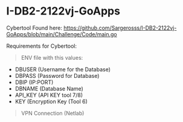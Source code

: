 # I-DB2-2122vj-GoApps

Cybertool
Found here: https://github.com/Sargerosss/I-DB2-2122vj-GoApps/blob/main/Challenge/Code/main.go 

Requirements for Cybertool:
> ENV file with this values:
- DBUSER (Username for the Database)
- DBPASS (Password for Database)
- DBIP (IP:PORT)
- DBNAME (Database Name)
- API_KEY (API KEY tool 7/8)
- KEY (Encryption Key (Tool 6)

> VPN Connection (Netlab)
